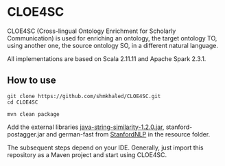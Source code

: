 # CLOE4SC
CLOE4SC (Cross-lingual Ontology Enrichment for Scholarly Communication) is used for enriching an ontology, the target ontology TO, using another one, the source ontology SO, in a different natural language.

All implementations are based on Scala 2.11.11 and Apache Spark 2.3.1. 

How to use
----------
````
git clone https://github.com/shmkhaled/CLOE4SC.git
cd CLOE4SC

mvn clean package
````
Add the external libraries [java-string-similarity-1.2.0.jar](https://github.com/tdebatty/java-string-similarity/releases/download/v1.2.0/java-string-similarity-1.2.0.jar), stanford-postagger.jar and german-fast from [StanfordNLP](https://nlp.stanford.edu/software/tagger.shtml#Download) in the resource folder. 

The subsequent steps depend on your IDE. Generally, just import this repository as a Maven project and start using CLOE4SC.